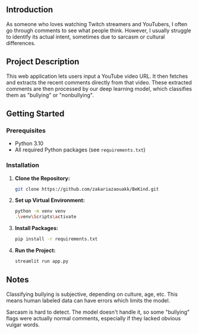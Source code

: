 ## Introduction

As someone who loves watching Twitch streamers and YouTubers, I often go through comments to see what people think. However, I usually struggle to identify its actual intent, sometimes due to sarcasm or cultural differences.

## Project Description

This web application lets users input a YouTube video URL. It then fetches and extracts the recent comments directly from that video. These extracted comments are then processed by our deep learning model, which classifies them as "bullying" or "nonbullying".

## Getting Started

### Prerequisites

* Python 3.10
* All required Python packages (see `requirements.txt`)

### Installation

1.  **Clone the Repository:**
    ```bash
    git clone https://github.com/zakariazaouakk/BeKind.git
    ```
2.  **Set up Virtual Environment:**
    ```bash
    python -m venv venv
    .\venv\Scripts\activate  
    ```
3.  **Install Packages:**
    ```bash
    pip install -r requirements.txt
    ```
4.  **Run the Project:**
    ```bash
    streamlit run app.py
    ```

## Notes

Classifying bullying is subjective, depending on culture, age, etc. This means human labeled data can have errors which limits the model.

Sarcasm is hard to detect. The model doesn't handle it, so some "bullying" flags were actually normal comments, especially if they lacked obvious vulgar words.
